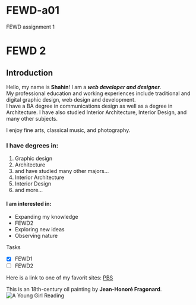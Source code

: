 # FEWD-a01
FEWD assignment 1
# FEWD 2
## Introduction
Hello, my name is **Shahin**! I am a _**web developer and designer**_.  
My professional education and working experiences include traditional and digital graphic design, web design and development.  
I have a BA degree in communications design as well as a degree in Architecture. I have also studied Interior Architecture, Interior Design, and many other subjects.  

I enjoy fine arts, classical music, and photography.  


### I have degrees in:
1. Graphic design
2. Architecture
3. and have studied many other majors... 
  1. Interior Architecture
  2. Interior Design
  3. and more...

#### I am interested in:
* Expanding my knowledge
 * FEWD2
* Exploring new ideas
* Observing nature  

Tasks    
- [X] FEWD1  
- [ ] FEWD2  

Here is a link to one of my favorit sites: [PBS](http://www.pbs.org/)  

This is an 18th-century oil painting by **Jean-Honoré Fragonard**.  
![A Young Girl Reading](https://upload.wikimedia.org/wikipedia/commons/thumb/6/69/Fragonard%2C_The_Reader.jpg/230px-Fragonard%2C_The_Reader.jpg)
